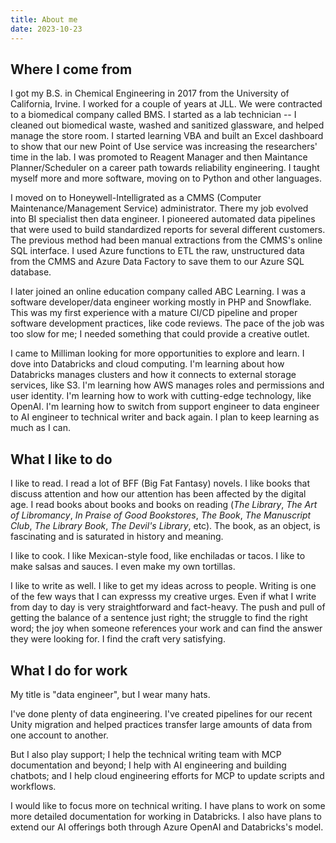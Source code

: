 ```yaml
---
title: About me
date: 2023-10-23
---
```


## Where I come from

I got my B.S. in Chemical Engineering in 2017 from the University of California, Irvine. I worked for a couple of years at JLL. We were contracted to a biomedical company called BMS. I started as a lab technician -- I cleaned out biomedical waste, washed and sanitized glassware, and helped manage the store room. I started learning VBA and built an Excel dashboard to show that our new Point of Use service was increasing the researchers' time in the lab. I was promoted to Reagent Manager and then Maintance Planner/Scheduler on a career path towards reliability engineering. I taught myself more and more software, moving on to Python and other languages.

I moved on to Honeywell-Intelligrated as a CMMS (Computer Maintenance/Management Service) administrator. There my job evolved into BI specialist then data engineer. I pioneered automated data pipelines that were used to build standardized reports for several different customers. The previous method had been manual extractions from the CMMS's online SQL interface. I used Azure functions to ETL the raw, unstructured data from the CMMS and Azure Data Factory to save them to our Azure SQL database.

I later joined an online education company called ABC Learning. I was a software developer/data engineer working mostly in PHP and Snowflake. This was my first experience with a mature CI/CD pipeline and proper software development practices, like code reviews. The pace of the job was too slow for me; I needed something that could provide a creative outlet.

I came to Milliman looking for more opportunities to explore and learn. I dove into Databricks and cloud computing. I'm learning about how Databricks manages clusters and how it connects to external storage services, like S3. I'm learning how AWS manages roles and permissions and user identity. I'm learning how to work with cutting-edge technology, like OpenAI. I'm learning how to switch from support engineer to data engineer to AI engineer to technical writer and back again. I plan to keep learning as much as I can.

## What I like to do

I like to read. I read a lot of BFF (Big Fat Fantasy) novels. I like books that discuss attention and how our attention has been affected by the digital age. I read books about books and books on reading (*The Library*, *The Art of Libromancy*, *In Praise of Good Bookstores*, *The Book*, *The Manuscript Club*, *The Library Book*, *The Devil's Library*, etc). The book, as an object, is fascinating and is saturated in history and meaning.

I like to cook. I like Mexican-style food, like enchiladas or tacos. I like to make salsas and sauces. I even make my own tortillas.

I like to write as well. I like to get my ideas across to people. Writing is one of the few ways that I can expresss my creative urges. Even if what I write from day to day is very straightforward and fact-heavy. The push and pull of getting the balance of a sentence just right; the struggle to find the right word; the joy when someone references your work and can find the answer they were looking for. I find the craft very satisfying.

## What I do for work

My title is "data engineer", but I wear many hats.

I've done plenty of data engineering. I've created pipelines for our recent Unity migration and helped practices transfer large amounts of data from one account to another.

But I also play support; I help the technical writing team with MCP documentation and beyond; I help with AI engineering and building chatbots; and I help cloud engineering efforts for MCP to update scripts and workflows.

I would like to focus more on technical writing. I have plans to work on some more detailed documentation for working in Databricks. I also have plans to extend our AI offerings both through Azure OpenAI and Databricks's model.
